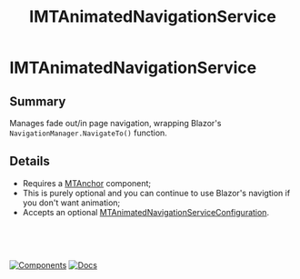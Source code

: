 ﻿---
uid: S.IMTAnimatedNavigationService
title: IMTAnimatedNavigationService
---
# IMTAnimatedNavigationService

## Summary

Manages fade out/in page navigation, wrapping Blazor's `NavigationManager.NavigateTo()` function.

## Details

- Requires a [MTAnchor](xref:C.MTAnchor) component;
- This is purely optional and you can continue to use Blazor's navigtion if you don't want animation;
- Accepts an optional [MTAnimatedNavigationServiceConfiguration](xref:BlazorMdc.MTAnimatedServiceConfiguration).

&nbsp;

&nbsp;

[![Components](https://img.shields.io/static/v1?label=See&message=Services&color=purple)](xref:A.Services)
[![Docs](https://img.shields.io/static/v1?label=API%20Documentation&message=IMTAnimatedNavigationService&color=brightgreen)](xref:BlazorMdc.IMTAnimatedNavigationService)